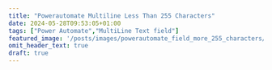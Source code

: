 ```yaml
---
title: "Powerautomate Multiline Less Than 255 Characters"
date: 2024-05-28T09:53:05+01:00
tags: ["Power Automate","MultiLine Text field"]
featured_image: '/posts/images/powerautomate_field_more_255_characters/changesetting.png'
omit_header_text: true
draft: true
---
```

